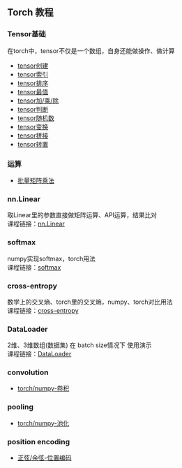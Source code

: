 ## Torch 教程

### Tensor基础
在torch中，tensor不仅是一个数组，自身还能做操作、做计算<br>
  - [tensor创建](https://zhuanlan.zhihu.com/p/690467056)
  - [tensor索引](https://zhuanlan.zhihu.com/p/690617639)
  - [tensor排序](https://zhuanlan.zhihu.com/p/690620629)
  - [tensor最值](https://zhuanlan.zhihu.com/p/690621765)
  - [tensor加/乘/除](https://zhuanlan.zhihu.com/p/690628233)
  - [tensor判断](https://zhuanlan.zhihu.com/p/690624751)
  - [tensor随机数](https://zhuanlan.zhihu.com/p/690650660)
  - [tensor变换](https://zhuanlan.zhihu.com/p/690652394)
  - [tensor拼接](https://zhuanlan.zhihu.com/p/690658468)
  - [tensor转置](https://zhuanlan.zhihu.com/p/693768652)

### 运算
- [批量矩阵乘法](https://zhuanlan.zhihu.com/p/693768765)


### nn.Linear
取Linear里的参数直接做矩阵运算、API运算，结果比对<br>
课程链接：[nn.Linear](https://zhuanlan.zhihu.com/p/691185729)

### softmax
numpy实现softmax，torch用法<br>
课程链接：[softmax](https://zhuanlan.zhihu.com/p/691186731)

### cross-entropy
数学上的交叉熵、torch里的交叉熵，numpy、torch对比用法<br>
课程链接：[cross-entropy](https://zhuanlan.zhihu.com/p/691193090)

### DataLoader
2维、3维数组(数据集) 在 batch size情况下 使用演示<br>
课程链接：[DataLoader](https://zhuanlan.zhihu.com/p/691194254)

### convolution
- [torch/numpy-卷积](https://zhuanlan.zhihu.com/p/693768986)

### pooling
- [torch/numpy-池化](https://zhuanlan.zhihu.com/p/693769886)

### position encoding
- [正弦/余弦-位置编码](https://zhuanlan.zhihu.com/p/693769980)







